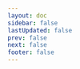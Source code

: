 ```yaml
---
layout: doc
sidebar: false
lastUpdated: false
prev: false
next: false
footer: false
---
```

<AllPage />